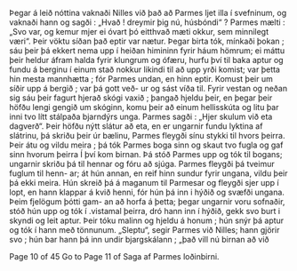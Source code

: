 Þegar á leið nóttina vaknaði Nilles við það að Parmes ljet
illa í svefninum, og vaknaði hann og sagði : „Hvað ! dreymir
þig nú, húsbóndi“ ? Parmes mælti : „Svo var, og kemur mjer
ei óvart þó eitthvað mæti okkur, sem minnilegt væri“. Þeir
vöktu síðan það eptir var nætur. Þegar birta tók, mínkaði
þokan ; sáu þeir þá ekkert nema upp í heiðan himininn
fyrir háum hömrum; ei máttu þeir heldur áfram halda fyrir
klungrum og ófæru, hurfu því til baka aptur og fundu á
berginu í einum stað nokkur likindi til að upp yrði komist;
var þetta hin mesta mannhætta ; fór Parmes undan, en hinn
eptir. Komust þeir um síðir upp á bergið ; var þá gott veð-
ur og sást víða til. Fyrir vestan og neðan sig sáu þeir fagurt
hjerað skógi vaxið ; þangað hjeldu þeir, en þegar þeir höfðu
lengi gengið um skóginn, komu þeir að einum hellisskúta og
litu þar inni tvo lítt stálpaða bjarndýrs unga. Parmes sagði :
„Hjer skulum við eta dagverð“. Þeir höfðu nýtt slátur að
eta, en er ungarnir fundu lyktina af slátrinu, þá skriðu þeir
úr bælinu, Parmes fleygði sínu stykki til hvors þeirra. Þeir
átu og vildu meira ; þá tók Parmes boga sinn og skaut tvo
fugla og gaf sinn hvorum þeirra  Í því kom birnan. Þá stóð
Parmes upp og tók til bogans; ungarnir skriðu þá til hennar
og fóru að sjúga. Parmes fleygði þá tveimur fuglum til henn-
ar; át hún annan, en reif hinn sundur fyrir ungana, vildu þeir
þá ekki meira. Hún skreið þá á maganum til Parmesar og
fleygði sjer upp í lopt, en hann klappar á kvið henni, fór hún
þá inn i hýðið og svæfði ungana. Þeim fjelögum þótti gam-
an að horfa á þetta; þegar ungarnir voru sofnaðir, stóð hún
upp og tók í .vistamal þeirra, dró hann inn í hýðið, gekk svo
burt i skyndi og leit aptur. Þeir tóku malinn og hjeldu á
honum ; hún snýr þá aptur og tók í hann með tönnunum.
„Sleptu“, segir Parmes við Nilles; hann gjörir svo ; hún bar
hann þá inn undir bjargskálann ; „það vill nú birnan að við

Page 10 of 45
Go to Page 11 of Saga af Parmes loðinbirni.
